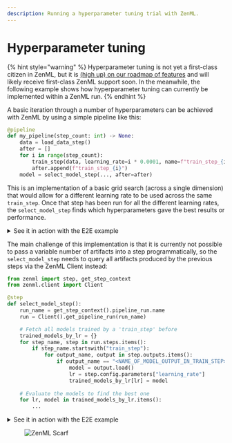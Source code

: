 ```yaml
---
description: Running a hyperparameter tuning trial with ZenML.
---
```


# Hyperparameter tuning

{% hint style="warning" %}
Hyperparameter tuning is not yet a first-class citizen in ZenML, but it is [(high up) on our roadmap of features](https://zenml.featureos.app/p/enable-hyper-parameter-tuning) and will likely receive first-class ZenML support soon. In the meanwhile, the following example shows how hyperparameter tuning can currently be implemented within a ZenML run.
{% endhint %}

A basic iteration through a number of hyperparameters can be achieved with ZenML by using a simple pipeline like this:

```python
@pipeline
def my_pipeline(step_count: int) -> None:
    data = load_data_step()
    after = []
    for i in range(step_count):
        train_step(data, learning_rate=i * 0.0001, name=f"train_step_{i}")
        after.append(f"train_step_{i}")
    model = select_model_step(..., after=after)
```

This is an implementation of a basic grid search (across a single dimension) that would allow for a different learning rate to be used across the same `train_step`. Once that step has been run for all the different learning rates, the `select_model_step` finds which hyperparameters gave the best results or performance.

<details>

<summary>See it in action with the E2E example</summary>

_To set up the local environment used below, follow the recommendations from the_ [_Project templates_](../setting-up-a-project-repository/using-project-templates.md)_._

In [`pipelines/training.py`](https://github.com/zenml-io/zenml/blob/feature/gro-1047-docs/examples/e2e/pipelines/training.py), you will find a training pipeline with a `Hyperparameter tuning stage` section. It contains a `for` loop that runs the `hp_tuning_single_search` over the configured model search spaces, followed by the `hp_tuning_select_best_model` being executed after all search steps are completed. As a result, we are getting `best_model_config` to be used to train the best possible model later on.

```python
...
########## Hyperparameter tuning stage ##########
after = []
search_steps_prefix = "hp_tuning_search_"
for i, model_search_configuration in enumerate(
    MetaConfig.model_search_space
):
    step_name = f"{search_steps_prefix}{i}"
    hp_tuning_single_search(
        model_metadata=ExternalArtifact(
            value=model_search_configuration,
        ),
        id=step_name,
        dataset_trn=dataset_trn,
        dataset_tst=dataset_tst,
        target=target,
    )
    after.append(step_name)
best_model_config = hp_tuning_select_best_model(
    search_steps_prefix=search_steps_prefix, after=after
)
...
```

</details>

The main challenge of this implementation is that it is currently not possible to pass a variable number of artifacts into a step programmatically, so the `select_model_step` needs to query all artifacts produced by the previous steps via the ZenML Client instead:

```python
from zenml import step, get_step_context
from zenml.client import Client

@step
def select_model_step():
    run_name = get_step_context().pipeline_run.name
    run = Client().get_pipeline_run(run_name)

    # Fetch all models trained by a 'train_step' before
    trained_models_by_lr = {}
    for step_name, step in run.steps.items():
        if step_name.startswith("train_step"):
            for output_name, output in step.outputs.items():
                if output_name == "<NAME_OF_MODEL_OUTPUT_IN_TRAIN_STEP>":
                    model = output.load()
                    lr = step.config.parameters["learning_rate"]
                    trained_models_by_lr[lr] = model
    
    # Evaluate the models to find the best one
    for lr, model in trained_models_by_lr.items():
        ...
```

<details>

<summary>See it in action with the E2E example</summary>

_To set up the local environment used below, follow the recommendations from the_ [_Project templates_](../setting-up-a-project-repository/using-project-templates.md)_._

In the `steps/hp_tuning` folder, you will find two step files, which can be used as a starting point for building your own hyperparameter search tailored specifically to your use case:

* [`hp_tuning_single_search(...)`](https://github.com/zenml-io/zenml/blob/feature/gro-1047-docs/examples/e2e/steps/hp\_tuning/hp\_tuning\_single\_search.py) is performing a randomized search for the best model hyperparameters in a configured space.
* [`hp_tuning_select_best_model(...)`](https://github.com/zenml-io/zenml/blob/feature/gro-1047-docs/examples/e2e/steps/hp\_tuning/hp\_tuning\_select\_best\_model.py) is searching for the best hyperparameters, looping other results of previous random searches to find the best model according to a defined metric.

</details>

<figure><img src="https://static.scarf.sh/a.png?x-pxid=f0b4f458-0a54-4fcd-aa95-d5ee424815bc" alt="ZenML Scarf"><figcaption></figcaption></figure>
